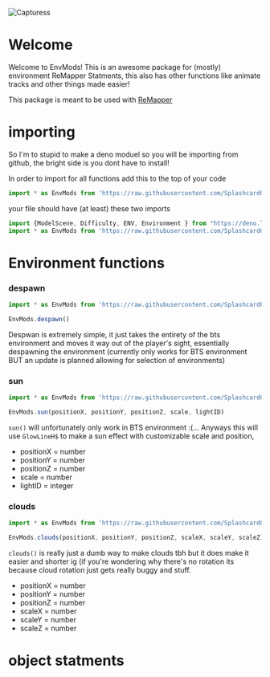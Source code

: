 ![Capturess](https://user-images.githubusercontent.com/111317032/188249287-a204e2f3-e3e6-414c-99dd-4445934e7112.PNG)
# Welcome
Welcome to EnvMods!  This is an awesome package for (mostly) environment ReMapper Statments, this also has other functions like animate tracks and other things made easier!  

This package is meant to be used with [ReMapper](https://github.com/Swifter1243/ReMapper)

# importing
So I'm to stupid to make a deno moduel so you will be importing from github, the bright side is you dont have to install!

In order to import for all functions add this to the top of your code
```ts
import * as EnvMods from 'https://raw.githubusercontent.com/Splashcard04/EnvMods/main/EnvMods/index.ts';
```
your file should have (at least) these two imports
```ts
import {ModelScene, Difficulty, ENV, Environment } from "https://deno.land/x/remapper@2.1.0/src/mod.ts"; //the classes don't matter
import * as EnvMods from 'https://raw.githubusercontent.com/Splashcard04/EnvMods/main/EnvMods/index.ts';
```

# Environment functions
### despawn
```ts
import * as EnvMods from 'https://raw.githubusercontent.com/Splashcard04/EnvMods/main/EnvMods/index.ts';

EnvMods.despawn()
```
Despwan is extremely simple, it just takes the entirety of the bts environment and moves it way out of the player's sight, essentially despawning the environment
(currently only works for BTS environment BUT an update is planned allowing for selection of environments)

### sun

```ts
import * as EnvMods from 'https://raw.githubusercontent.com/Splashcard04/EnvMods/main/EnvMods/index.ts';

EnvMods.sun(positionX, positionY, positionZ, scale, lightID)
```

`sun()` will unfortunately only work in BTS environment :(... Anyways this will use `GlowLineH$` to make a sun effect with customizable scale and position, 
* positionX = number
* positionY = number
* positionZ = number
* scale = number
* lightID = integer

### clouds
```ts
import * as EnvMods from 'https://raw.githubusercontent.com/Splashcard04/EnvMods/main/EnvMods/index.ts';

EnvMods.clouds(positionX, positionY, positionZ, scaleX, scaleY, scaleZ)
```
`clouds()` is really just a dumb way to make clouds tbh but it does make it easier and shorter ig (if you're wondering why there's no rotation its because cloud rotation just gets really buggy and stuff.
* positionX = number
* positionY = number
* positionZ = number
* scaleX = number
* scaleY = number
* scaleZ = number

# object statments

